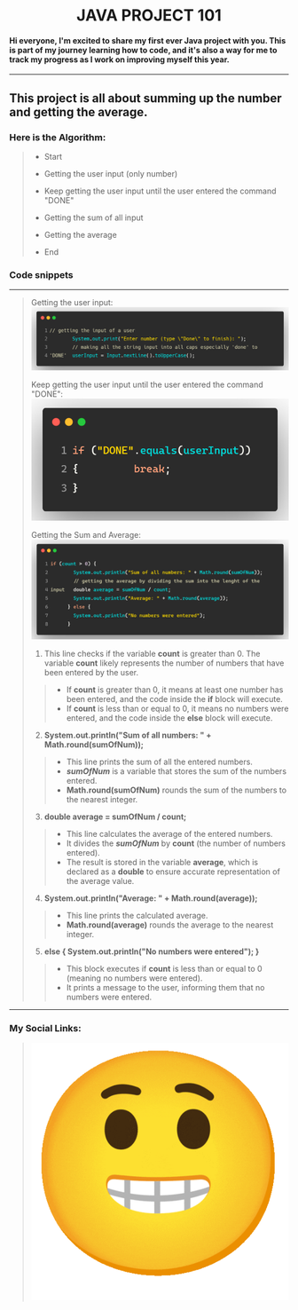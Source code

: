 <h1 style = "text-align: center" >JAVA PROJECT 101</h1>

#### Hi everyone, I'm excited to share my first ever Java project with you. This is part of my journey learning how to code, and it's also a way for me to track my progress as I work on improving myself this year.

---

## This project is all about summing up the number and getting the average.

### Here is the Algorithm:

> - Start
>
> - Getting the user input (only number)
>
> - Keep getting the user input until the user entered the command "DONE"
>
> - Getting the sum of all input
>
> - Getting the average
>
> - End

### Code snippets

---

> Getting the user input:
> ![Getting the user input..](./UserInput.png "Getting the user input.")
>
> Keep getting the user input until the user entered the command "DONE":
> ![Keep asking the user img..](./DONE.png "Keep asking the user.")
>
> Getting the Sum and Average:
> ![Getting the sum and average..](./SUMAVG.png "Getting the sum and average.")
>
> 1. This line checks if the variable **count** is greater than 0. The variable **count** likely represents the number of numbers that have been entered by the user. 
>> - If **count** is greater than 0, it means at least one number has been entered, and the code inside the **if** block will execute. 
>> - If **count** is less than or equal to 0, it means no numbers were entered, and the code inside the **else** block will execute.
> 2. **System.out.println("Sum of all numbers: " + Math.round(sumOfNum));**
>> - This line prints the sum of all the entered numbers.
>> - ***sumOfNum*** is a variable that stores the sum of the numbers entered.
>> - **Math.round(sumOfNum)** rounds the sum of the numbers to the nearest integer.
> 3. **double average = sumOfNum / count;**
>> - This line calculates the average of the entered numbers.
>> - It divides the ***sumOfNum*** by **count** (the number of numbers entered).
>> - The result is stored in the variable **average**, which is declared as a **double** to ensure accurate representation of the average value.
> 4. **System.out.println("Average: " + Math.round(average));**
>> - This line prints the calculated average.
>> - **Math.round(average)** rounds the average to the nearest integer.
> 5. **else { System.out.println("No numbers were entered"); }**
>> - This block executes if **count** is less than or equal to 0 (meaning no numbers were entered).
>> - It prints a message to the user, informing them that no numbers were entered.
---
### My Social Links:
> ![Getting the sum and average..](./512.gif "Getting the sum and average.")
